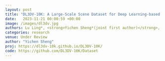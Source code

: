 ```yaml
---
layout: post
title: "DL3DV-10K: A Large-Scale Scene Dataset for Deep Learning-based 3D Vision"
date:   2023-11-21 00:00:59 +00:00
image: /images/dl3dv.jpg
authors: Lu Ling*, <strong>Yichen Sheng*(joint first author)</strong>, Zhi Tu, Wentian Zhao, Cheng Xin, Kun Wan, Lantao Yu, Qianyu Guo, Zixun Yu, Yawen Lu, Xuanmao Li, Xingpeng Sun, Rohan Ashok, Aniruddha Mukherjee, Hao Kang, Xiangrui Kong, Gang Hua, Tianyi Zhang, Bedrich Benes, Aniket Bera 
categories: research
venue: Under Review 
author: "Yichen Sheng"
proj: https://dl3dv-10k.github.io/DL3DV-10K/
code: https://github.com/DL3DV-10K/Dataset
---
```



